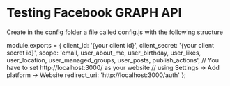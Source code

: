 # Testing Facebook GRAPH API

Create in the config folder a file called config.js with the following structure

module.exports = {
    client_id: '{your client id}',
    client_secret: '{your client secret id}',
    scope: 'email, user_about_me, user_birthday, user_likes, user_location, user_managed_groups, user_posts, publish_actions',
    // You have to set http://localhost:3000/ as your website
    // using Settings -> Add platform -> Website
    redirect_uri: 'http://localhost:3000/auth'
};